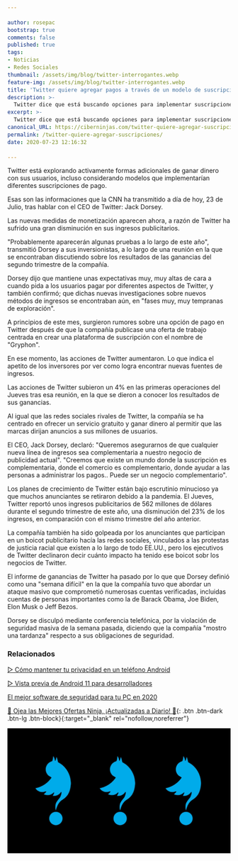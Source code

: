 ```yaml
---

author: rosepac
bootstrap: true
comments: false
published: true
tags:
- Noticias
- Redes Sociales
thumbnail: /assets/img/blog/twitter-interrogantes.webp
feature-img: /assets/img/blog/twitter-interrogantes.webp
title: 'Twitter quiere agregar pagos a través de un modelo de suscripciones'
description: >-
  Twitter dice que está buscando opciones para implementar suscripciones de pago, tras comprobar que los ingresos publicitarios van cayendo bruscamente
excerpt: >-
  Twitter dice que está buscando opciones para implementar suscripciones de pago, tras comprobar que los ingresos publicitarios van cayendo bruscamente
canonical_URL: https://ciberninjas.com/twitter-quiere-agregar-suscripciones/
permalink: /twitter-quiere-agregar-suscripciones/
date: 2020-07-23 12:16:32

---
```


Twitter está explorando activamente formas adicionales de ganar dinero con sus usuarios, incluso considerando modelos que implementarían diferentes suscripciones de pago.

Esas son las informaciones que la CNN ha transmitido a día de hoy, 23 de Julio, tras hablar con el CEO de Twitter: Jack Dorsey.

Las nuevas medidas de monetización aparecen ahora, a razón de Twitter ha sufrido una gran disminución en sus ingresos publicitarios.

"Probablemente aparecerán algunas pruebas a lo largo de este año", transmitió Dorsey a sus inversionistas, a lo largo de una reunión en la que se encontraban discutiendo sobre los resultados de las ganancias del segundo trimestre de la compañía.

Dorsey dijo que mantiene unas expectativas muy, muy altas de cara a cuando pida a los usuarios pagar por diferentes aspectos de Twitter, y también confirmó; que dichas nuevas investigaciones sobre nuevos métodos de ingresos se encontraban aún, en "fases muy, muy tempranas de exploración".

A principios de este mes, surgieron rumores sobre una opción de pago en Twitter después de que la compañía publicase una oferta de trabajo centrada en crear una plataforma de suscripción con el nombre de "Gryphon". 

En ese momento, las acciones de Twitter aumentaron. Lo que indica el apetito de los inversores por ver como logra encontrar nuevas fuentes de ingresos.

Las acciones de Twitter subieron un 4% en las primeras operaciones del Jueves tras esa reunión, en la que se dieron a conocer los resultados de sus ganancias.

Al igual que las redes sociales rivales de Twitter, la compañía se ha centrado en ofrecer un servicio gratuito y ganar dinero al permitir que las marcas dirijan anuncios a sus millones de usuarios.

El CEO, Jack Dorsey, declaró: "Queremos asegurarnos de que cualquier nueva línea de ingresos sea complementaria a nuestro negocio de publicidad actual". "Creemos que existe un mundo donde la suscripción es complementaria, donde el comercio es complementario, donde ayudar a las personas a administrar los pagos.. Puede ser un negocio complementario".

Los planes de crecimiento de Twitter están bajo escrutinio minucioso ya que muchos anunciantes se retiraron debido a la pandemia. El Jueves, Twitter reportó unos ingresos publicitarios de 562 millones de dólares durante el segundo trimestre de este año, una disminución del 23% de los ingresos, en comparación con el mismo trimestre del año anterior.

La compañía también ha sido golpeada por los anunciantes que participan en un boicot publicitario hacía las redes sociales, vinculados a las protestas de justicia racial que existen a lo largo de todo EE.UU., pero los ejecutivos de Twitter declinaron decir cuánto impacto ha tenido ese boicot sobr los negocios de Twitter.

El informe de ganancias de Twitter ha pasado por lo que que Dorsey definió como una "semana difícil" en la que la compañía tuvo que abordar un ataque masivo que comprometió numerosas cuentas verificadas, incluidas cuentas de personas importantes como la de Barack Obama, Joe Biden, Elon Musk o Jeff Bezos.

Dorsey se disculpó mediante conferencia telefónica, por la violación de seguridad masiva de la semana pasada, diciendo que la compañía "mostro una tardanza" respecto a sus obligaciones de seguridad.

### **Relacionados** <!-- omit in toc -->

[▷ Cómo mantener tu privacidad en un teléfono Android](https://ciberninjas.com/como-mantener-tu-privacidad-usando-android/)

[▷ Vista previa de Android 11 para desarrolladores](https://ciberninjas.com/android-11-para-desarrolladores/)

[El mejor software de seguridad para tu PC en 2020](https://ciberninjas.com/el-mejor-software-seguridad-2020/)

[🎁 Ojea las Mejores Ofertas Ninja, ¡Actualizadas a Diario! 🛒](https://www.amazon.es/shop/cibercursos){: .btn .btn-dark .btn-lg .btn-block}{:target="_blank" rel="nofollow,noreferrer"}

![Twitter dice que está buscando opciones para implementar suscripciones de pago, tras comprobar que los ingresos publicitarios van cayendo bruscamente](/assets/img/blog/twitter-interrogantes.webp "Twitter dice que está buscando opciones para implementar suscripciones de pago, tras comprobar que los ingresos publicitarios van cayendo bruscamente")